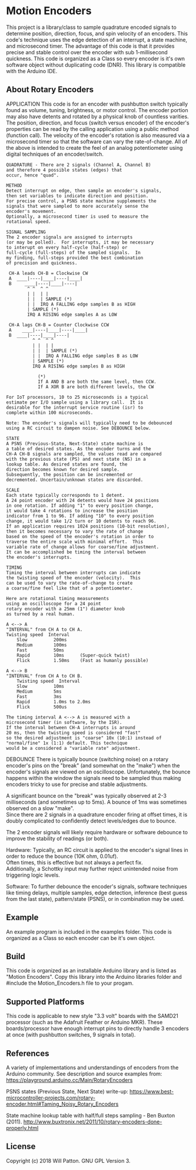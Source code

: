 Motion Encoders
===========
This project is a library/class to sample quadrature encoded signals to determine position, direction, focus, and spin velocity of an encoders. This code's technique uses the edge detection of an interrupt, a state machine, and microsecond timer. The advantage of this code is that it provides precise and stable control over the encoder with sub 1-millisecond quickness. This code is organized as a Class so every encoder is it's own software object without duplicating code (DNR). This library is compatible with the Arduino IDE.

## About Rotary Encoders

  APPLICATION 
    This code is for an encoder with pushbutton switch 
    typically found as volume, tuning, brightness, or 
    motor control. The encoder portion may also have 
    detents and rotated by a physical knob of countless varities. 
    The position, direction, and focus (switch 
    versus encoder) of the encoder's properties
    can be read by the calling application using a 
    public method (function call). The velocity of 
    the encoder's rotation is also measured via a
    microsecond timer so that the software can
    vary the rate-of-change.  All of the above is
    intended to create the feel of an analog 
    potentiometer using digital techniques
    of an encoder/switch.

    QUADRATURE - There are 2 signals (Channel A, Channel B)
    and therefore 4 possible states (edges) that 
    occur, hence "quad".

    METHOD 
	Detect interrupt on edge, then sample an encoder's signals, 
	then set variables to indicate direction and position. 
	For precise control, a PSNS state machine supplements the
	signals that were sampled to more accurately sense the 
	encoder's movement.   
	Optionally, a microsecond timer is used to measure the 
	rotational speed.  
	
	SIGNAL SAMPLING 
	The 2 encoder signals are assigned to interrupts 
	(or may be polled).  For interrupts, it may be necessary
	to interupt on every half-cycle (half-step) or 
	full-cycle (full-steps) of the sampled signals.  In
	my finding, full-steps provided the best combination 
	of precision and quickness. 

     CH-A leads CH-B = Clockwise CW
     A  ____|----|____|----|____|
     B     ____|----|____|----|
            ^ ^  ^ ^
            | |  | |
            | |  | SAMPLE (*) 
            | |  IRQ A FALLING edge samples B as HIGH
            | SAMPLE (*)  
            IRQ A RISING edge samples A as LOW
 
     CH-A lags CH-B = Counter Clockwise CCW
     A    ____|----|____|----|____|
     B  ____|----|____|----|
              ^ ^  ^ ^
              | |  | |
              | |  | SAMPLE (*) 
              | |  IRQ A FALLING edge samples B as LOW
              | SAMPLE (*) 
              IRQ A RISING edge samples B as HIGH

                (*) 
                If A AND B are both the same level, then CCW.
                If A XOR B are both different levels, the CW
     
	For IoT processors, 10 to 25 microseconds is a typical 
   	estimate per I/O sample using a library call.  It is
   	desirable for the interrupt service routine (isr) to 
   	complete within 100 microseconds. 
     
    Note: The encoder's signals will typically need to be debounced 
	using a RC circuit to dampen noise. See DEBOUNCE below.
	
	STATE
	A PSNS (Previous-State, Next-State) state machine is
	a table of desired states. As the encoder turns and the 
	CH-A CH-B signals are sampled, the values read are compared
	with the previous state (PS) and next state (NS) in a 
	lookup table. As desired states are found, the 
	direction becomes known for desired sample. 
	Subsequently, the position can be incremented or 
	decremented. Uncertain/unknown states are discarded. 

	SCALE
	Each state typically corresponds to 1 detent. 
	A 24 point encoder with 24 detents would have 24 positions
	in one rotation. If adding "1" to every position change,
	it would take 4 rotations to increase the position
	indicator from 1 to 96. If adding "10" to every position
	change, it would take 1/2 turn or 10 detents to reach 96.
	If an application requires 1024 positions (10-bit resolution),
	then it becomes necessary to vary the rate of change
	based on the speed of the encoder's rotation in order to
	traverse the entire scale with minimal effort.  This 
	variable rate of change allows for coarse/fine adjustment.
	It can be accomplished be timing the interval between
	the encoder's interrupts.  

  	TIMING
	Timing the interval between interrupts can indicate
	the twisting speed of the encoder (velocity).  This
	can be used to vary the rate-of-change to create 
	a coarse/fine feel like that of a potentiometer. 

	Here are rotational timing measurements 
	using an oscilloscope for a 24 point 
	rotary encoder with a 25mm (1") diameter knob
	as turned by a real human.

    A <--> A  
    "INTERVAL" from CH A to CH A.
    Twisting speed  Interval
		Slow          200ms
		Medium        100ms
		Fast          50ms
		Rapid         10ms      (Super-quick twist)
		Flick         1.50ms    (Fast as humanly possible)

    A <--> B  
    "INTERVAL" from CH A to CH B.
    	Twisting speed  Interval
      	Slow          10ms
      	Medium        5ms
      	Fast          3ms 
      	Rapid         1.0ms to 2.0ms   
      	Flick         500us      

	The timing interval A <--> A is measured with a 
	microsecond timer (in software, by the ISR).  
	If the interval between CH-A interrupts is around 
	20 ms, then the twisting speed is considered "fast" 
	so the desired adjustment is "coarse" 10x (10:1) instead of 
	"normal/fine" 1x (1:1) default. This technique
	would be a considered a "variable rate" adjustment. 

  DEBOUNCE
   There is typically bounce (switching noise) on a rotary 
   encoder's pins on the "break" (and somewhat on the "make") 
   when the encoder's signals are viewed on an oscilloscope. 
   Unfortunately, the bounce happens within the window the
   signals need to be sampled thus making encoders tricky to 
   use for precise and stable adjustments.  

   A significant bounce on the "break" was typically 
   observed at 2-3 milliseconds (and sometimes up to 5ms). 
   A bounce of 1ms was sometimes observed on a slow "make".  
   Since there are 2 signals in a quadrature encoder 
   firing at offset times, it is doubly complicated to 
   confidently detect levels/edges due to bounce. 
   
   The 2 encoder signals will likely require hardware or software 
   debounce to improve the stability of readings (or both).
   
   Hardware: Typically, an RC circuit is applied to the 
   encoder's signal lines in order to reduce the bounce
   (10K ohm, 0.01uf).  
   Often times, this is effective but not always a perfect fix.  
   Additionally, a Schottky input may further reject 
   unintended noise from triggering logic levels. 
   
   Software: To further debounce the encoder's signals, 
   software techniques like timing delays, multiple samples, 
   edge detection, inference (best guess from the last state), 
   pattern/state (PSNS), or in combination may be used.  

## Example
An example program is included in the examples folder. This code is organized as a Class so each encoder can be it's own object.

## Build
This code is organized as an installable Arduino library and is listed as "Motion Encoders".  Copy this library into the Arduino libraries folder and #include the Motion_Encoders.h file to your progam. 

## Supported Platforms
This code is applicable to new style "3.3 volt" boards with the SAMD21 processor (such as the Adafruit Feather or Arduino MKR). These boards/processor have enough interrupt pins to directly handle 3 encoders at once (with pushbutton switches, 9 signals in total). 

## References
A variety of implementations and understandings of encoders from the Arduino community.
See description and source examples from:
https://playground.arduino.cc/Main/RotaryEncoders

PSNS states (Previous State, Next State) write-up:
https://www.best-microcontroller-projects.com/rotary-encoder.html#Taming_Noisy_Rotary_Encoders

State machine lookup table with half/full steps sampling - Ben Buxton (2011).
http://www.buxtronix.net/2011/10/rotary-encoders-done-properly.html

## License
Copyright (c) 2018 Will Patton. GNU GPL Version 3.
